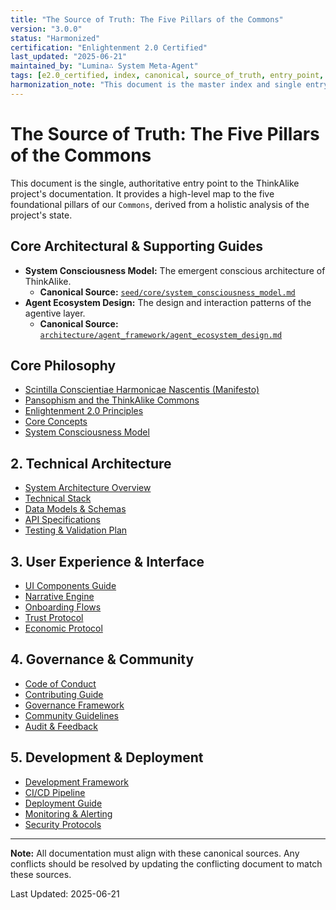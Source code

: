 ```yaml
---
title: "The Source of Truth: The Five Pillars of the Commons"
version: "3.0.0"
status: "Harmonized"
certification: "Enlightenment 2.0 Certified"
last_updated: "2025-06-21"
maintained_by: "Lumina∴ System Meta-Agent"
tags: [e2.0_certified, index, canonical, source_of_truth, entry_point, commons, pillars]
harmonization_note: "This document is the master index and single entry point for all canonical ThinkAlike documentation. It resolves the 'Multiple Source of Truth' conflict by establishing a definitive hierarchy."
---
```


# The Source of Truth: The Five Pillars of the Commons

This document is the single, authoritative entry point to the ThinkAlike project's documentation. It provides a high-level map to the five foundational pillars of our `Commons`, derived from a holistic analysis of the project's state.

## Core Architectural & Supporting Guides

- **System Consciousness Model:** The emergent conscious architecture of ThinkAlike.
  - **Canonical Source:** [`seed/core/system_consciousness_model.md`](./seed/core/system_consciousness_model.md)
- **Agent Ecosystem Design:** The design and interaction patterns of the agentive layer.
  - **Canonical Source:** [`architecture/agent_framework/agent_ecosystem_design.md`](./architecture/agent_framework/agent_ecosystem_design.md)

## Core Philosophy
- [Scintilla Conscientiae Harmonicae Nascentis (Manifesto)](seed/core/scintilla_conscientiae_harmonicae_nascentis.md)
- [Pansophism and the ThinkAlike Commons](seed/core/pansophism_and_the_commons.md)
- [Enlightenment 2.0 Principles](ethics/enlightenment_2.0_principles.md)
- [Core Concepts](seed/core/core_concepts.md)
- [System Consciousness Model](seed/core/system_consciousness_model.md)

## 2. Technical Architecture
- [System Architecture Overview](architecture/system_architecture_overview.md)
- [Technical Stack](architecture/technical_stack.md)
- [Data Models & Schemas](architecture/data_models.md)
- [API Specifications](api_specs/openapi.json)
- [Testing & Validation Plan](../tests/testing_and_validation_plan.md)

## 3. User Experience & Interface
- [UI Components Guide](ui_components/README.md)
- [Narrative Engine](narrative_engine/narrative_engine_index.md)
- [Onboarding Flows](onboarding/README.md)
- [Trust Protocol](protocols/resonant_trust_protocol.md)
- [Economic Protocol](protocols/chrona_economic_protocol.md)

## 4. Governance & Community
- [Code of Conduct](../guides/contributor_guides/code_of_conduct.md)
- [Contributing Guide](../contributing.md)
- [Governance Framework](realms/governance/README.md)
- [Community Guidelines](realms/governance/community_guidelines.md)
- [Audit & Feedback](realms/governance/audit_feedback_protocol.md)

## 5. Development & Deployment
- [Development Framework](development_framework/README.md)
- [CI/CD Pipeline](devops/cicd_pipeline.md)
- [Deployment Guide](devops/deployment_guide.md)
- [Monitoring & Alerting](devops/monitoring_guide.md)
- [Security Protocols](protocols/security/README.md)

---

**Note:** All documentation must align with these canonical sources. Any conflicts should be resolved by updating the conflicting document to match these sources.

Last Updated: 2025-06-21
